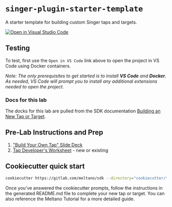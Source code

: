 # `singer-plugin-starter-template`

A starter template for building custom Singer taps and targets.

[![Open in Visual Studio Code](https://open.vscode.dev/badges/open-in-vscode.svg)](https://open.vscode.dev/meltano/meltano-cicd-lab-template)

## Testing

To test, first use the `Open in VS Code` link above to open the project in VS Code using Docker containers.

_Note: The only prerequisites to get started is to install **VS Code** and **Docker**. As needed, VS Code will prompt 
you to install any additional extensions needed to open the project._

### Docs for this lab

The docks for this lab are pulled from the SDK documentation [Building an New Tap or Target](https://sdk.meltano.com/en/latest/dev_guide.html#building-a-new-tap-or-target).

## Pre-Lab Instructions and Prep

1. ["Build Your Own Tap" Slide Deck](https://docs.google.com/presentation/d/1Z9O5ndQUQewC3gq8A_FP8jnfv0OSBKOpU3Fmcjrrv6c/edit?usp=sharing)
2. [Tap Developer's Worksheet](https://gitlab.com/meltano/academy/-/blob/main/labs/build_your_own_tap.md#choose-an-api) - new or existing

## Cookiecutter quick start

```bash
cookiecutter https://gitlab.com/meltano/sdk --directory="cookiecutter/tap-template"
```

Once you’ve answered the cookiecutter prompts, follow the instructions in the generated README.md file to complete your new tap or target. You can also reference the Meltano Tutorial for a more detailed guide.
